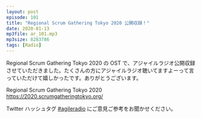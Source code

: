 ```yaml
---
layout: post
episode: 101
title: "Regional Scrum Gathering Tokyo 2020 公開収録！"
date: 2020-01-13
mp3file: ar_101.mp3
mp3size: 8283786
tags: [Radio]
---
```


Regional Scrum Gathering Tokyo 2020 の OST で、アジャイルラジオ公開収録させていただきました。たくさんの方にアジャイルラジオ聴いてますよーって言っていただけて嬉しかったです。ありがとうございます。

Regional Scrum Gathering Tokyo 2020  
<https://2020.scrumgatheringtokyo.org/>

Twitter ハッシュタグ [#agileradio](https://twitter.com/intent/tweet?hashtags=agileradio) にご意見ご参考をお聞かせください。
